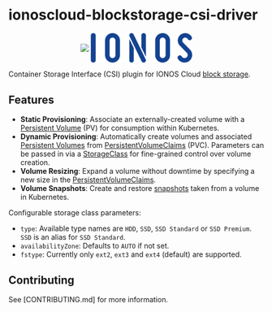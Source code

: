 # ionoscloud-blockstorage-csi-driver

<p align="center">
<img src="https://raw.githubusercontent.com/container-storage-interface/spec/master/logo.png" width="80" style="vertical-align: middle;">
<img src="./docs/assets/images/LOGO_IONOS_Blue_RGB.png" width="200" style="vertical-align: middle;">
</p>

Container Storage Interface (CSI) plugin for IONOS Cloud [block storage][1].

## Features

* **Static Provisioning**: Associate an externally-created volume with a [Persistent Volume][2] (PV) for consumption
  within Kubernetes.
* **Dynamic Provisioning**: Automatically create volumes and associated [Persistent Volumes][2] from
  [PersistentVolumeClaims][3] (PVC). Parameters can be passed in via a [StorageClass][4] for fine-grained control over
  volume creation.
* **Volume Resizing**: Expand a volume without downtime by specifying a new size in the [PersistentVolumeClaims][5].
* **Volume Snapshots**: Create and restore [snapshots][6] taken from a volume in Kubernetes.

Configurable storage class parameters:

* `type`: Available type names are `HDD`, `SSD`, `SSD Standard` or `SSD Premium`. `SSD` is an alias for `SSD Standard`.
* `availabilityZone`: Defaults to `AUTO` if not set.
* `fstype`: Currently only `ext2`, `ext3` and `ext4` (default) are supported.

## Contributing

See [CONTRIBUTING.md] for more information.

[1]: https://cloud.ionos.com/storage/block-storage
[2]: https://kubernetes.io/docs/concepts/storage/persistent-volumes
[3]: https://kubernetes.io/docs/concepts/storage/persistent-volumes/#dynamic
[4]: https://kubernetes.io/docs/concepts/storage/storage-classes/#the-storageclass-resource
[5]: https://kubernetes.io/docs/concepts/storage/persistent-volumes/#expanding-persistent-volumes-claims
[6]: https://kubernetes.io/docs/concepts/storage/volume-snapshots
